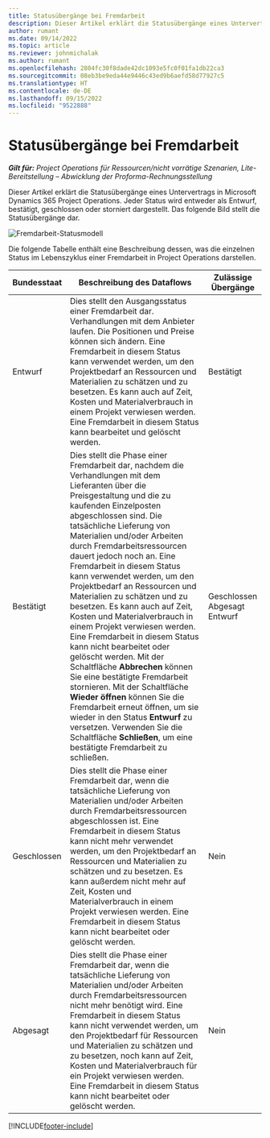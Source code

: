 ```yaml
---
title: Statusübergänge bei Fremdarbeit
description: Dieser Artikel erklärt die Statusübergänge eines Untervertrags in Microsoft Dynamics 365 Project Operations, wenn der Untervertrag erstellt, ausgeführt und geschlossen wird.
author: rumant
ms.date: 09/14/2022
ms.topic: article
ms.reviewer: johnmichalak
ms.author: rumant
ms.openlocfilehash: 2804fc30f8dade42dc1093e5fc0f01fa1db22ca3
ms.sourcegitcommit: 08eb3be9eda44e9446c43ed9b6aefd58d77927c5
ms.translationtype: HT
ms.contentlocale: de-DE
ms.lasthandoff: 09/15/2022
ms.locfileid: "9522888"
---
```

# <a name="state-transitions-on-a-subcontract"></a>Statusübergänge bei Fremdarbeit 

_**Gilt für:** Project Operations für Ressourcen/nicht vorrätige Szenarien, Lite-Bereitstellung – Abwicklung der Proforma-Rechnungsstellung_

Dieser Artikel erklärt die Statusübergänge eines Untervertrags in Microsoft Dynamics 365 Project Operations. Jeder Status wird entweder als Entwurf, bestätigt, geschlossen oder storniert dargestellt. Das folgende Bild stellt die Statusübergänge dar.

![Fremdarbeit-Statusmodell](../media/SubconStates.png)  

Die folgende Tabelle enthält eine Beschreibung dessen, was die einzelnen Status im Lebenszyklus einer Fremdarbeit in Project Operations darstellen.

| Bundesstaat | Beschreibung des Dataflows | Zulässige Übergänge |
| --- | --- | --- |
| Entwurf | Dies stellt den Ausgangsstatus einer Fremdarbeit dar. Verhandlungen mit dem Anbieter laufen. Die Positionen und Preise können sich ändern. Eine Fremdarbeit in diesem Status kann verwendet werden, um den Projektbedarf an Ressourcen und Materialien zu schätzen und zu besetzen. Es kann auch auf Zeit, Kosten und Materialverbrauch in einem Projekt verwiesen werden. Eine Fremdarbeit in diesem Status kann bearbeitet und gelöscht werden. | Bestätigt |
| Bestätigt | Dies stellt die Phase einer Fremdarbeit dar, nachdem die Verhandlungen mit dem Lieferanten über die Preisgestaltung und die zu kaufenden Einzelposten abgeschlossen sind. Die tatsächliche Lieferung von Materialien und/oder Arbeiten durch Fremdarbeitsressourcen dauert jedoch noch an. Eine Fremdarbeit in diesem Status kann verwendet werden, um den Projektbedarf an Ressourcen und Materialien zu schätzen und zu besetzen. Es kann auch auf Zeit, Kosten und Materialverbrauch in einem Projekt verwiesen werden. Eine Fremdarbeit in diesem Status kann nicht bearbeitet oder gelöscht werden. Mit der Schaltfläche **Abbrechen** können Sie eine bestätigte Fremdarbeit stornieren. Mit der Schaltfläche **Wieder öffnen** können Sie die Fremdarbeit erneut öffnen, um sie wieder in den Status **Entwurf** zu versetzen. Verwenden Sie die Schaltfläche **Schließen**, um eine bestätigte Fremdarbeit zu schließen. | Geschlossen <br> Abgesagt <br> Entwurf |
| Geschlossen | Dies stellt die Phase einer Fremdarbeit dar, wenn die tatsächliche Lieferung von Materialien und/oder Arbeiten durch Fremdarbeitsressourcen abgeschlossen ist. Eine Fremdarbeit in diesem Status kann nicht mehr verwendet werden, um den Projektbedarf an Ressourcen und Materialien zu schätzen und zu besetzen. Es kann außerdem nicht mehr auf Zeit, Kosten und Materialverbrauch in einem Projekt verwiesen werden. Eine Fremdarbeit in diesem Status kann nicht bearbeitet oder gelöscht werden. | Nein |
| Abgesagt | Dies stellt die Phase einer Fremdarbeit dar, wenn die tatsächliche Lieferung von Materialien und/oder Arbeiten durch Fremdarbeitsressourcen nicht mehr benötigt wird. Eine Fremdarbeit in diesem Status kann nicht verwendet werden, um den Projektbedarf für Ressourcen und Materialien zu schätzen und zu besetzen, noch kann auf Zeit, Kosten und Materialverbrauch für ein Projekt verwiesen werden. Eine Fremdarbeit in diesem Status kann nicht bearbeitet oder gelöscht werden. | Nein |


[!INCLUDE[footer-include](../../includes/footer-banner.md)]
